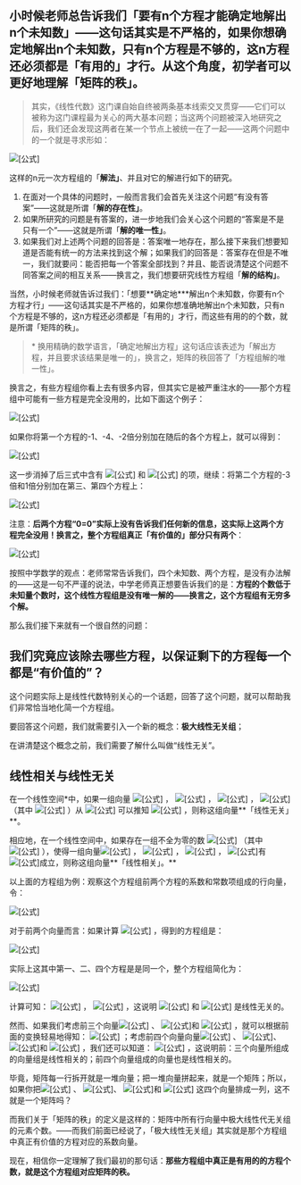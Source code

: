 ## 小时候老师总告诉我们「要有n个方程才能确定地解出n个未知数」——这句话其实是不严格的，如果你想确定地解出n个未知数，只有n个方程是不够的，这n方程还必须都是「有用的」才行。从这个角度，初学者可以更好地理解「矩阵的秩」。

> 其实，《线性代数》这门课自始自终被两条基本线索交叉贯穿——它们可以被称为这门课程最为关心的两大基本问题；当这两个问题被深入地研究之后，我们还会发现这两者在某一个节点上被统一在了一起——这两个问题中的一个就是寻求形如：

![[公式]](https://www.zhihu.com/equation?tex=%5Cleft%5C%7B+%5Cbegin%7Barray%7D%7Bl%7D+a_%7B11%7Dx_%7B1%7D%2Ba_%7B12%7Dx_%7B2%7D%2B%5Ccdots+%2B+a_%7B1n%7Dx_%7Bn%7D%3Db_%7B1%7D%5C%5C+a_%7B21%7Dx_%7B1%7D%2Ba_%7B22%7Dx_%7B2%7D%2B%5Ccdots+%2B+a_%7B2n%7Dx_%7Bn%7D%3Db_%7B2%7D%5C%5C+%5Ccdots+%5Cquad+%5Ccdots+%5Cquad+%5Ccdots+%5Cquad+%5Ccdots+%5Cquad+%5Ccdots+%5Cqquad+%5Ccdots+%5C%5C+a_%7Bn1%7Dx_%7B1%7D%2Ba_%7Bn2%7Dx_%7B2%7D%2B%5Ccdots+%2B+a_%7Bnn%7Dx_%7Bn%7D%3Db_%7Bn%7D%5C%5C+%5Cend%7Barray%7D+%5Cright.)

这样的n元一次方程组的「**解法」**、并且对它的解进行如下的研究。

1. 在面对一个具体的问题时，一般而言我们会首先关注这个问题“有没有答案”——这就是所谓「**解的存在性」**。
2. 如果所研究的问题是有答案的，进一步地我们会关心这个问题的“答案是不是只有一个”——这就是所谓「**解的唯一性」**。
3. 如果我们对上述两个问题的回答是：答案唯一地存在，那么接下来我们想要知道是否能有统一的方法来找到这个解；如果我们的回答是：答案存在但是不唯一，我们就要问：能否把每一个答案全部找到？并且、能否说清楚这个问题不同答案之间的相互关系——换言之，我们想要研究线性方程组「**解的结构」**。



当然，小时候老师就告诉过我们：「想要**确定地\***解出n个未知数，你要有n个方程才行」——这句话其实是不严格的，如果你想准确地解出n个未知数，只有n个方程是不够的，这n方程还必须都是「有用的」才行，而这些有用的的个数，就是所谓「矩阵的秩」。

> \* 换用精确的数学语言，「确定地解出方程」这句话应该表述为「解出方程，并且要求该结果是唯一的」，换言之，矩阵的秩回答了「方程组解的唯一性」。

换言之，有些方程组你看上去有很多内容，但其实它是被严重注水的——那个方程组中可能有一些方程是完全没用的，比如下面这个例子：

![[公式]](https://www.zhihu.com/equation?tex=%5Cleft%5C%7B+%5Cbegin%7Barray%7D%7Bl%7D+x_%7B1%7D-x_%7B2%7D-3x_%7B3%7D-x_%7B4%7D%3D1%5C%5C+x_%7B1%7D-x_%7B2%7D%2B2x_%7B3%7D-x_%7B4%7D%3D3%5C%5C+4x_%7B1%7D-4x_%7B2%7D%2B3x_%7B3%7D-2x_%7B4%7D%3D10%5C%5C+2x_%7B1%7D-2x_%7B2%7D-11x_%7B3%7D%2B4x_%7B4%7D%3D0%5C%5C+%5Cend%7Barray%7D+%5Cright.)

如果你将第一个方程的-1、-4、-2倍分别加在随后的各个方程上，就可以得到：

![[公式]](https://www.zhihu.com/equation?tex=%5Cleft%5C%7B+%5Cbegin%7Barray%7D%7Bl%7D+x_%7B1%7D-x_%7B2%7D-3x_%7B3%7D-x_%7B4%7D%3D1%5C%5C+%5Cqquad+%5Cqquad+%5C+5x_%7B3%7D-2x_%7B4%7D%3D2%5C%5C+%5Cqquad+%5Cqquad+%5C+15x_%7B3%7D-6x_%7B4%7D%3D6%5C%5C+%5Cqquad+%5Cqquad+%5C+-5x_%7B3%7D%2B2x_%7B4%7D%3D-2%5C%5C+%5Cend%7Barray%7D+%5Cright.)

这一步消掉了后三式中含有 ![[公式]](https://www.zhihu.com/equation?tex=x_%7B1%7D) 和 ![[公式]](https://www.zhihu.com/equation?tex=x_%7B2%7D) 的项，继续：将第二个方程的-3倍和1倍分别加在第三、第四个方程上：

![[公式]](https://www.zhihu.com/equation?tex=%5Cleft%5C%7B+%5Cbegin%7Barray%7D%7Bl%7D+x_%7B1%7D-x_%7B2%7D-3x_%7B3%7D-x_%7B4%7D%3D1%5C%5C+%5Cqquad+%5Cqquad+%5C+5x_%7B3%7D-2x_%7B4%7D%3D2%5C%5C+%5Cqquad+%5Cqquad+%5Cqquad+%5Cqquad+0%3D0%5C%5C+%5Cqquad+%5Cqquad+%5Cqquad+%5Cqquad+0%3D0%5C%5C+%5Cend%7Barray%7D+%5Cright.)

注意：**后两个方程“0=0”实际上没有告诉我们任何新的信息，这实际上这两个方程完全没用！换言之，整个方程组真正「有价值的」部分只有两个**：

![[公式]](https://www.zhihu.com/equation?tex=%5Cleft%5C%7B+%5Cbegin%7Barray%7D%7Bl%7D+x_%7B1%7D-x_%7B2%7D-3x_%7B3%7D-x_%7B4%7D%3D1%5C%5C+%5Cqquad+%5Cqquad+%5C+5x_%7B3%7D-2x_%7B4%7D%3D2%5C%5C+%5Cend%7Barray%7D+%5Cright.)

按照中学数学的观点：老师常常告诉我们，四个未知数、两个方程，是没有办法解的——这是一句不严谨的说法，中学老师真正想要告诉我们的是：**方程的个数低于未知量个数时，这个线性方程组是没有唯一解的——换言之，这个方程组有无穷多个解。**

那么我们接下来就有一个很自然的问题：

## **我们究竟应该除去哪些方程，以保证剩下的方程每一个都是“有价值的”？**

这个问题实际上是线性代数特别关心的一个话题，回答了这个问题，就可以帮助我们非常恰当地化简一个方程组。

要回答这个问题，我们就需要引入一个新的概念：**极大线性无关组**；

在讲清楚这个概念之前，我们需要了解什么叫做“线性无关”。

## **线性相关与线性无关**

在一个线性空间*中，如果一组向量 ![[公式]](https://www.zhihu.com/equation?tex=%5Calpha_%7B1%7D) ， ![[公式]](https://www.zhihu.com/equation?tex=%5Calpha_%7B2%7D) ， ![[公式]](https://www.zhihu.com/equation?tex=%5Ccdots) ， ![[公式]](https://www.zhihu.com/equation?tex=%5Calpha_%7Bs%7D) （其中 ![[公式]](https://www.zhihu.com/equation?tex=s+%5Cge+1) ）从 ![[公式]](https://www.zhihu.com/equation?tex=k_%7B1%7D%5Calpha_%7B1%7D%2Bk_%7B2%7D%5Calpha_%7B2%7D%2B+%5Ccdots+%2B+k_%7Bs%7D%5Calpha_%7Bs%7D%3D0) 可以推知 ![[公式]](https://www.zhihu.com/equation?tex=k_%7B1%7D%3Dk_%7B2%7D%3D+%5Ccdots+%3D+k_%7Bs%7D%3D0) ，则称这组向量**「线性无关」**。

相应地，在一个线性空间中，如果存在一组不全为零的数 ![[公式]](https://www.zhihu.com/equation?tex=k_%7B1%7D%EF%BC%8Ck_%7B2%7D%EF%BC%8C%5Ccdots%2C+k_%7Bs%7D) （其中 ![[公式]](https://www.zhihu.com/equation?tex=s+%5Cge+1) ），使得一组向量![[公式]](https://www.zhihu.com/equation?tex=%5Calpha_%7B1%7D) ， ![[公式]](https://www.zhihu.com/equation?tex=%5Calpha_%7B2%7D) ， ![[公式]](https://www.zhihu.com/equation?tex=%5Ccdots) ， ![[公式]](https://www.zhihu.com/equation?tex=%5Calpha_%7Bs%7D)有 ![[公式]](https://www.zhihu.com/equation?tex=k_%7B1%7D%5Calpha_%7B1%7D%2Bk_%7B2%7D%5Calpha_%7B2%7D%2B+%5Ccdots+%2B+k_%7Bs%7D%5Calpha_%7Bs%7D%3D0)成立，则称这组向量**「线性相关」。**



以上面的方程组为例：观察这个方程组前两个方程的系数和常数项组成的行向量，令：

![[公式]](https://www.zhihu.com/equation?tex=%5Cleft%5C%7B+%5Cbegin%7Barray%7D%7Bl%7D+%5Calpha_%7B1%7D%3D%28%5C+1%5C+%2C-1%5C+%2C-3%5C+%2C+-1%5C+%2C%5Cquad1%29%5C%5C+%5Calpha_%7B2%7D%3D%28%5C+1%5C+%2C+-1%5C+%2C%5C+2+%5C+%5C+%2C-1%5C+%2C%5Cquad+3%29%5C%5C+%5Calpha_%7B3%7D%3D%28%5C+4%5C+%2C-4%5C+%2C+%5C+3+%5C+%5C+%2C-2%5C+%2C+%5Cquad10%29%5C%5C+%5Calpha_%7B4%7D%3D%28%5C+2%5C%2C+-2%5C+%2C-11%5C+%2C%5C+4+%5C+%5C+%2C+%5Cquad+0%29%5C%5C+%5Cend%7Barray%7D+%5Cright.)

对于前两个向量而言：如果计算 ![[公式]](https://www.zhihu.com/equation?tex=k_%7B1%7D%5Calpha_%7B1%7D%2Bk_%7B2%7D%5Calpha_%7B2%7D%3D0) ，得到的方程组是：

![[公式]](https://www.zhihu.com/equation?tex=%5Cleft%5C%7B+%5Cbegin%7Barray%7D%7Bl%7D+k_%7B1%7D%2Bk_%7B2%7D%3D0%5C%5C+-k_%7B1%7D-k_%7B2%7D%3D0%5C%5C+-3k_%7B1%7D%2B2k_%7B2%7D%3D0%5C%5C+-k_%7B1%7D-k_%7B2%7D%3D0%5C%5C+k_%7B1%7D%2B3k_%7B2%7D%3D0%5C%5C+%5Cend%7Barray%7D+%5Cright.)

实际上这其中第一、二、四个方程是是同一个，整个方程组简化为：

![[公式]](https://www.zhihu.com/equation?tex=%5Cleft%5C%7B+%5Cbegin%7Barray%7D%7Bl%7D+k_%7B1%7D%2Bk_%7B2%7D%3D0%5C%5C+-3k_%7B1%7D%2B2k_%7B2%7D%3D0%5C%5C+k_%7B1%7D%2B3k_%7B2%7D%3D0%5C%5C+%5Cend%7Barray%7D+%5Cright.)

计算可知： ![[公式]](https://www.zhihu.com/equation?tex=k_%7B1%7D%3D0) ， ![[公式]](https://www.zhihu.com/equation?tex=k_%7B2%7D%3D0) ，这说明 ![[公式]](https://www.zhihu.com/equation?tex=%5Calpha_%7B1%7D) 和 ![[公式]](https://www.zhihu.com/equation?tex=%5Calpha_%7B2%7D) 是线性无关的。

然而、如果我们考虑前三个向量![[公式]](https://www.zhihu.com/equation?tex=%5Calpha_%7B1%7D) 、 ![[公式]](https://www.zhihu.com/equation?tex=%5Calpha_%7B2%7D)和 ![[公式]](https://www.zhihu.com/equation?tex=%5Calpha_%7B3%7D) ，就可以根据前面的变换轻易地得知： ![[公式]](https://www.zhihu.com/equation?tex=-%5Calpha%7B1%7D-3%5Calpha%7B2%7D%2B%5Calpha_%7B3%7D%3D0) ；考虑前四个向量向量![[公式]](https://www.zhihu.com/equation?tex=%5Calpha_%7B1%7D) 、 ![[公式]](https://www.zhihu.com/equation?tex=%5Calpha_%7B2%7D)、 ![[公式]](https://www.zhihu.com/equation?tex=%5Calpha_%7B3%7D)和 ![[公式]](https://www.zhihu.com/equation?tex=%5Calpha_%7B4%7D) ，我们还可以知道： ![[公式]](https://www.zhihu.com/equation?tex=-3%5Calpha_%7B1%7D%2B%5Calpha_%7B2%7D%2B0%5Calpha_%7B3%7D%2B%5Calpha_%7B4%7D%3D0) ，这说明前：三个向量所组成的向量组是线性相关的；前四个向量组成的向量也是线性相关的。



毕竟，矩阵每一行拆开就是一堆向量；把一堆向量拼起来，就是一个矩阵；所以，如果你把![[公式]](https://www.zhihu.com/equation?tex=%5Calpha_%7B1%7D) 、 ![[公式]](https://www.zhihu.com/equation?tex=%5Calpha_%7B2%7D)、 ![[公式]](https://www.zhihu.com/equation?tex=%5Calpha_%7B3%7D)和 ![[公式]](https://www.zhihu.com/equation?tex=%5Calpha_%7B4%7D) 这四个向量排成一列，这不就是一个矩阵吗？

而我们关于「矩阵的秩」的定义是这样的：矩阵中所有行向量中极大线性代无关组的元素个数。——而我们前面已经说了，「极大线性无关组」其实就是那个方程组中真正有价值的方程对应的系数向量。

现在，相信你一定理解了我们最初的那句话：**那些方程组中真正是有用的的方程个数，就是这个方程组对应矩阵的秩。**